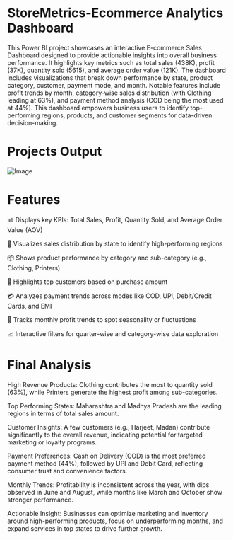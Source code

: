 # StoreMetrics-Ecommerce Analytics Dashboard
This Power BI project showcases an interactive E-commerce Sales Dashboard designed to provide actionable 
insights into overall business performance. It highlights key metrics such as total sales (438K), profit 
(37K), quantity sold (5615), and average order value (121K). The dashboard includes visualizations that 
break down performance by state, product category, customer, payment mode, and month. Notable features 
include profit trends by month, category-wise sales distribution (with Clothing leading at 63%), and 
payment method analysis (COD being the most used at 44%). This dashboard empowers business users to 
identify top-performing regions, products, and customer segments for data-driven decision-making.

# Projects Output
![Image](https://github.com/user-attachments/assets/a05888ae-54bc-4caf-ad19-29a81c410dad)

# Features
📊 Displays key KPIs: Total Sales, Profit, Quantity Sold, and Average Order Value (AOV)

📍 Visualizes sales distribution by state to identify high-performing regions

📦 Shows product performance by category and sub-category (e.g., Clothing, Printers)

👤 Highlights top customers based on purchase amount

💳 Analyzes payment trends across modes like COD, UPI, Debit/Credit Cards, and EMI

📅 Tracks monthly profit trends to spot seasonality or fluctuations

📈 Interactive filters for quarter-wise and category-wise data exploration

# Final Analysis 

High Revenue Products: Clothing contributes the most to quantity sold (63%), while Printers generate the highest profit among sub-categories.

Top Performing States: Maharashtra and Madhya Pradesh are the leading regions in terms of total sales amount.

Customer Insights: A few customers (e.g., Harjeet, Madan) contribute significantly to the overall revenue, indicating potential for targeted marketing or loyalty programs.

Payment Preferences: Cash on Delivery (COD) is the most preferred payment method (44%), followed by UPI and Debit Card, reflecting consumer trust and convenience factors.

Monthly Trends: Profitability is inconsistent across the year, with dips observed in June and August, while months like March and October show stronger performance.

Actionable Insight: Businesses can optimize marketing and inventory around high-performing products, focus on underperforming months, and expand services in top states to drive further growth.
